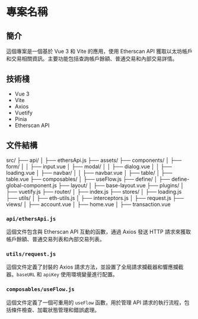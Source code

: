 # 專案名稱

## 簡介
這個專案是一個基於 Vue 3 和 Vite 的應用，使用 Etherscan API 獲取以太坊帳戶和交易相關資訊。主要功能包括查詢帳戶餘額、普通交易和內部交易詳情。

## 技術棧
- Vue 3
- Vite
- Axios
- Vuetify
- Pinia
- Etherscan API

## 文件結構
src/
├── api/
│ ├── ethersApi.js
├── assets/
├── components/
│ ├── form/
│ │ ├── input.vue
│ ├── modal/
│ │ ├── dialog.vue
│ │ ├── loading.vue
│ ├── navbar/
│ │ ├── navbar.vue
│ ├── table/
│ ├── table.vue
├── composables/
│ ├── useFlow.js
├── define/
│ ├── define-global-component.js
├── layout/
│ ├── base-layout.vue
├── plugins/
│ ├── vuetify.js
├── router/
│ ├── index.js
├── stores/
│ ├── loading.js
├── utils/
│ ├── eth-utils.js
│ ├── interceptors.js
│ ├── request.js
├── views/
│ ├── account.vue
│ ├── home.vue
│ ├── transaction.vue


### `api/ethersApi.js`
這個文件包含與 Etherscan API 互動的函數，通過 Axios 發送 HTTP 請求來獲取帳戶餘額、普通交易列表和內部交易列表。

### `utils/request.js`
這個文件定義了封裝的 Axios 請求方法，並設置了全局請求攔截器和響應攔截器。`baseURL` 和 `apiKey` 使用環境變量進行配置。

### `composables/useFlow.js`
這個文件定義了一個可重用的 `useFlow` 函數，用於管理 API 請求的執行流程，包括條件檢查、加載狀態管理和錯誤處理。




